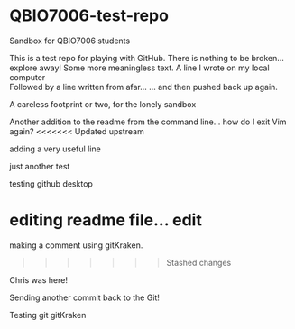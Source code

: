 # QBIO7006-test-repo

Sandbox for QBIO7006 students

This is a test repo for playing with GitHub. There is nothing to be broken... explore away!
Some more meaningless text.
A line I wrote on my local computer  
Followed by a line written from afar...
... and then pushed back up again.

A careless footprint or two, for the lonely sandbox

Another addition to the readme from the command line... how do I exit Vim
again?
<<<<<<< Updated upstream

adding a very useful line

just another test

testing github desktop

editing readme file...
edit
=======
making a comment using gitKraken.
>>>>>>> Stashed changes

Chris was here!

Sending another commit back to the Git!

Testing git gitKraken